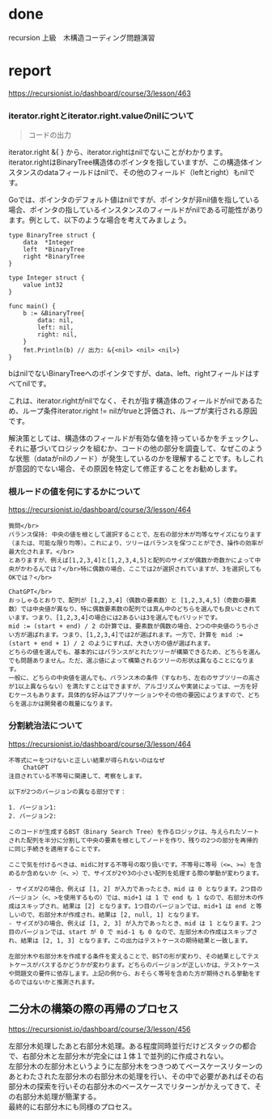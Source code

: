 # done
recursion 上級　木構造コーディング問題演習</br>
# report
https://recursionist.io/dashboard/course/3/lesson/463</br>

### iterator.rightとiterator.right.valueのnilについて
>コードの出力

iterator.right &{<nil> <nil> <nil>}
から、iterator.rightはnilでないことがわかります。iterator.rightはBinaryTree構造体のポインタを指していますが、この構造体インスタンスのdataフィールドはnilで、その他のフィールド（leftとright）もnilです。

Goでは、ポインタのデフォルト値はnilですが、ポインタが非nil値を指している場合、ポインタの指しているインスタンスのフィールドがnilである可能性があります。例として、以下のような場合を考えてみましょう。

```
type BinaryTree struct {
    data  *Integer
    left  *BinaryTree
    right *BinaryTree
}

type Integer struct {
    value int32
}

func main() {
    b := &BinaryTree{
        data: nil,
        left: nil,
        right: nil,
    }
    fmt.Println(b) // 出力: &{<nil> <nil> <nil>}
}
```
bはnilでないBinaryTreeへのポインタですが、data、left、rightフィールドはすべてnilです。

これは、iterator.rightがnilでなく、それが指す構造体のフィールドがnilであるため、ループ条件iterator.right != nilがtrueと評価され、ループが実行される原因です。

解決策としては、構造体のフィールドが有効な値を持っているかをチェックし、それに基づいてロジックを組むか、コードの他の部分を調査して、なぜこのような状態（dataがnilのノード）が発生しているのかを理解することです。もしこれが意図的でない場合、その原因を特定して修正することをお勧めします。

### 根ルードの値を何にするかについて
https://recursionist.io/dashboard/course/3/lesson/464

```
質問</br>
バランス保持: 中央の値を根として選択することで、左右の部分木が均等なサイズになります（または、可能な限り均等）。これにより、ツリーはバランスを保つことができ、操作の効率が最大化されます。</br>
とありますが、例えば[1,2,3,4]と[1,2,3,4,5]と配列のサイズが偶数か奇数かによって中央がかわるんでは？</br>特に偶数の場合、ここでは2が選択されていますが、3を選択してもOKでは？</br>
```

```
ChatGPT</br>
おっしゃるとおりで、配列が [1,2,3,4]（偶数の要素数）と [1,2,3,4,5]（奇数の要素数）では中央値が異なり、特に偶数要素数の配列では真ん中のどちらを選んでも良いとされています。つまり、[1,2,3,4]の場合には2あるいは3を選んでもバリッドです。
mid := (start + end) / 2 の計算では、要素数が偶数の場合、2つの中央値のうち小さい方が選ばれます。つまり、[1,2,3,4]では2が選ばれます。一方で、計算を mid := (start + end + 1) / 2 のようにすれば、大きい方の値が選ばれます。
どちらの値を選んでも、基本的にはバランスがとれたツリーが構築できるため、どちらを選んでも問題ありません。ただ、選ぶ値によって構築されるツリーの形状は異なることになります。
一般に、どちらの中央値を選んでも、バランス木の条件（すなわち、左右のサブツリーの高さが1以上異ならない）を満たすことはできますが、アルゴリズムや実装によっては、一方を好むケースもあります。具体的な好みはアプリケーションやその他の要因によりますので、どちらを選ぶかは開発者の裁量になります。
```

### 分割統治法について
https://recursionist.io/dashboard/course/3/lesson/464</br>

```
不等式に＝をつけないと正しい結果が得られないのはなぜ
	ChatGPT
注目されている不等号に関連して、考察をします。
```

```
以下が2つのバージョンの異なる部分です：

1. バージョン1:
2. バージョン2:

このコードが生成するBST（Binary Search Tree）を作るロジックは、与えられたソートされた配列を半分に分割して中央の要素を根としてノードを作り、残りの2つの部分を再帰的に同じ手続きを適用することです。

ここで気を付けるべきは、midに対する不等号の取り扱いです。不等号に等号（<=、>=）を含めるか含めないか（<、>）で、サイズが2や3の小さい配列を処理する際の挙動が変わります。

- サイズが2の場合、例えば [1, 2] が入力であったとき、mid は 0 となります。2つ目のバージョン（<、>を使用するもの）では、mid+1 は 1 で end も 1 なので、右部分木の作成はスキップされ、結果は [2] となります。1つ目のバージョンでは、mid+1 は end と等しいので、右部分木が作成され、結果は [2, null, 1] となります。
- サイズが3の場合、例えば [1, 2, 3] が入力であったとき、mid は 1 となります。2つ目のバージョンでは、start が 0 で mid-1 も 0 なので、左部分木の作成はスキップされ、結果は [2, 1, 3] となります。この出力はテストケースの期待結果と一致します。

左部分木や右部分木を作成する条件を変えることで、BSTの形が変わり、その結果としてテストケースがパスするかどうかが変わります。どちらのバージョンが正しいかは、テストケースや問題文の要件に依存します。上記の例から、おそらく等号を含めた方が期待される挙動をするのではないかと推測されます。
```

## 二分木の構築の際の再帰のプロセス
https://recursionist.io/dashboard/course/3/lesson/456

左部分木処理したあと右部分木処理。ある程度同時並行だけどスタックの都合で、右部分木と左部分木が完全には１体１で並列的に作成されない。</br>左部分木の左部分木というように左部分木をつきつめてベースケースリターンのあとわたされた左部分木の右部分木の処理を行い、その中で必要があればその右部分木の探索を行いその右部分木のベースケースでリターンがかえってきて、その右部分木処理が簡潔する。</br>
最終的に右部分木にも同様のプロセス。</br>